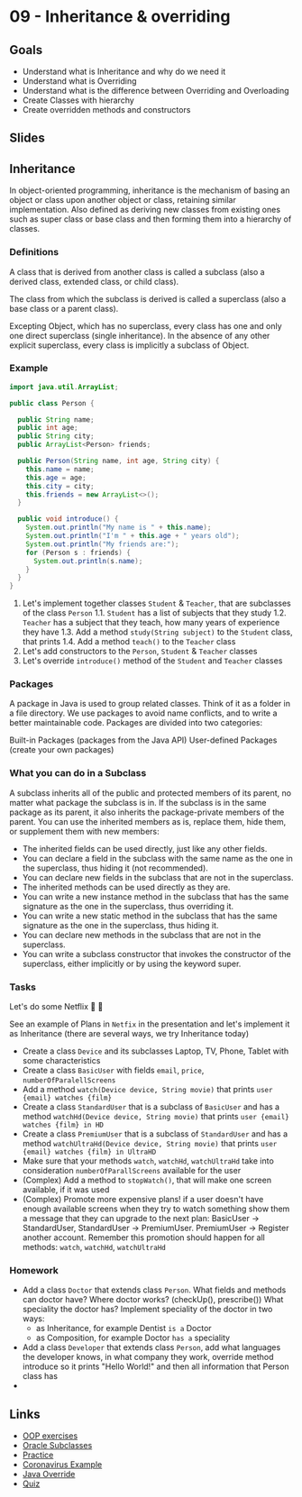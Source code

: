 # 09 - Inheritance & overriding
<Teacher name="Alina"></Teacher>

## Goals
- Understand what is Inheritance and why do we need it 
- Understand what is Overriding
- Understand what is the difference between Overriding and Overloading
- Create Classes with hierarchy
- Create overridden methods and constructors

## Slides
<GoogleSlides src="https://docs.google.com/presentation/d/13uaQDLuHeg8DmFKRZfFNGOjz3W4rMXszzcP0250WXP8/embed"></GoogleSlides>

## Inheritance
In object-oriented programming, inheritance is the mechanism of basing an object or class upon another object or class, retaining similar implementation. Also defined as deriving new classes from existing ones such as super class or base class and then forming them into a hierarchy of classes. 

### Definitions
A class that is derived from another class is called a subclass (also a derived class, extended class, or child class). 

The class from which the subclass is derived is called a superclass (also a base class or a parent class).

Excepting Object, which has no superclass, every class has one and only one direct superclass (single inheritance). In the absence of any other explicit superclass, every class is implicitly a subclass of Object.

### Example

```java
import java.util.ArrayList;

public class Person {

  public String name;
  public int age;
  public String city;
  public ArrayList<Person> friends;

  public Person(String name, int age, String city) {
    this.name = name;
    this.age = age;
    this.city = city;
    this.friends = new ArrayList<>();
  }

  public void introduce() {
    System.out.println("My name is " + this.name);
    System.out.println("I'm " + this.age + " years old");
    System.out.println("My friends are:");
    for (Person s : friends) {
      System.out.println(s.name);
    }
  }
}

```

1. Let's implement together classes `Student` & `Teacher`, that are subclasses of the class `Person`
1.1. `Student` has a list of subjects that they study
1.2. `Teacher` has a subject that they teach, how many years of experience they have
1.3. Add a method `study(String subject)` to the `Student` class, that prints
1.4. Add a method `teach()` to the `Teacher` class
2. Let's add constructors to the `Person`, `Student` & `Teacher` classes
3. Let's override `introduce()` method of the `Student` and `Teacher` classes

### Packages
A package in Java is used to group related classes. Think of it as a folder in a file directory. We use packages to avoid name conflicts, and to write a better maintainable code. Packages are divided into two categories:

Built-in Packages (packages from the Java API)
User-defined Packages (create your own packages)

### What you can do in a Subclass

A subclass inherits all of the public and protected members of its parent, no matter what package the subclass is in. If the subclass is in the same package as its parent, it also inherits the package-private members of the parent. You can use the inherited members as is, replace them, hide them, or supplement them with new members:

- The inherited fields can be used directly, just like any other fields.
- You can declare a field in the subclass with the same name as the one in the superclass, thus hiding it (not recommended).
- You can declare new fields in the subclass that are not in the superclass.
- The inherited methods can be used directly as they are.
- You can write a new instance method in the subclass that has the same signature as the one in the superclass, thus overriding it.
- You can write a new static method in the subclass that has the same signature as the one in the superclass, thus hiding it.
- You can declare new methods in the subclass that are not in the superclass.
- You can write a subclass constructor that invokes the constructor of the superclass, either implicitly or by using the keyword super.

### Tasks
Let's do some Netflix 🎥 🍿 

See an example of Plans in `Netfix` in the presentation and let's implement it as Inheritance (there are several ways, we try Inheritance today)
- Create a class `Device` and its subclasses Laptop, TV, Phone, Tablet with some characteristics
- Create a class `BasicUser` with fields `email`, `price`, `numberOfParalellScreens` 
- Add a method `watch(Device device, String movie)` that prints `user {email} watches {film}`
- Create a class `StandardUser` that is a subclass of `BasicUser` and has a method `watchHd(Device device, String movie)` 
that prints `user {email} watches {film} in HD` 
- Create a class `PremiumUser` that is a subclass of `StandardUser` and has a method `watchUltraHd(Device device, String movie)` 
that prints `user {email} watches {film} in UltraHD`
- Make sure that your methods `watch`, `watchHd`, `watchUltraHd` take into consideration `numberOfParallScreens` available for the user
- (Complex) Add a method to `stopWatch()`, that will make one screen available, if it was used 
- (Complex) Promote more expensive plans! if a user doesn't have enough available screens when they try to watch something show them a message that they can upgrade to the next plan:
 BasicUser -> StandardUser, StandardUser -> PremiumUser. PremiumUser -> Register another account. Remember this promotion should happen for all methods: `watch`, `watchHd`, `watchUltraHd`

### Homework
- Add a class `Doctor` that extends class `Person`. What fields and methods can doctor have? Where doctor works? (checkUp(), prescribe()) What speciality the doctor has? 
Implement speciality of the doctor in two ways: 
    - as Inheritance, for example Dentist `is a` Doctor
    - as Composition, for example Doctor `has a` speciality
- Add a class `Developer` that extends class `Person`, add what languages the developer knows, in what company they work, 
override method introduce so it prints "Hello World!" and then all information that Person class has
- 

## Links
- [OOP exercises](http://www.ntu.edu.sg/home/ehchua/programming/java/J3f_OOPExercises.html#zz-1.1)
- [Oracle Subclasses](https://docs.oracle.com/javase/tutorial/java/IandI/subclasses.html)
- [Practice](https://javaconceptoftheday.com/java-inheritance-practice-coding-questions/)
- [Coronavirus Example](https://medium.com/@movsisyan5989/coronavirus-disease-and-oop-paradigm-in-java-affae9bde0b4)
- [Java Override](https://www.programiz.com/java-programming/method-overriding)
- [Quiz](https://javaconceptoftheday.com/java-inheritance-practice-coding-questions/1)